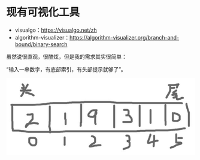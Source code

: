 # 现有可视化工具

- visualgo：https://visualgo.net/zh
- algorithm-visualizer：https://algorithm-visualizer.org/branch-and-bound/binary-search

虽然说很直观，很酷炫，但是我的需求其实很简单：

“输入一串数字，有底部索引，有头部提示就够了”。

![](../baz.png)